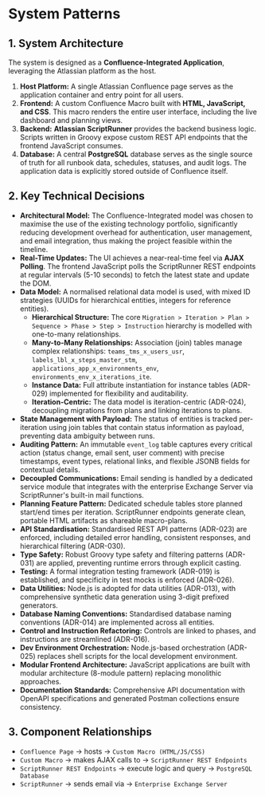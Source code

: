 # System Patterns

## 1. System Architecture

The system is designed as a **Confluence-Integrated Application**, leveraging the Atlassian platform as the host.
1.  **Host Platform:** A single Atlassian Confluence page serves as the application container and entry point for all users.
2.  **Frontend:** A custom Confluence Macro built with **HTML, JavaScript, and CSS**. This macro renders the entire user interface, including the live dashboard and planning views.
3.  **Backend:** **Atlassian ScriptRunner** provides the backend business logic. Scripts written in Groovy expose custom REST API endpoints that the frontend JavaScript consumes.
4.  **Database:** A central **PostgreSQL** database serves as the single source of truth for all runbook data, schedules, statuses, and audit logs. The application data is explicitly stored outside of Confluence itself.

## 2. Key Technical Decisions

*   **Architectural Model:** The Confluence-Integrated model was chosen to maximise the use of the existing technology portfolio, significantly reducing development overhead for authentication, user management, and email integration, thus making the project feasible within the timeline.
*   **Real-Time Updates:** The UI achieves a near-real-time feel via **AJAX Polling**. The frontend JavaScript polls the ScriptRunner REST endpoints at regular intervals (5-10 seconds) to fetch the latest state and update the DOM.
*   **Data Model:** A normalised relational data model is used, with mixed ID strategies (UUIDs for hierarchical entities, integers for reference entities).
    *   **Hierarchical Structure:** The core `Migration > Iteration > Plan > Sequence > Phase > Step > Instruction` hierarchy is modelled with one-to-many relationships.
    *   **Many-to-Many Relationships:** Association (join) tables manage complex relationships: `teams_tms_x_users_usr`, `labels_lbl_x_steps_master_stm`, `applications_app_x_environments_env`, `environments_env_x_iterations_ite`.
    *   **Instance Data:** Full attribute instantiation for instance tables (ADR-029) implemented for flexibility and auditability.
    *   **Iteration-Centric:** The data model is iteration-centric (ADR-024), decoupling migrations from plans and linking iterations to plans.
*   **State Management with Payload:** The status of entities is tracked per-iteration using join tables that contain status information as payload, preventing data ambiguity between runs.
*   **Auditing Pattern:** An immutable `event_log` table captures every critical action (status change, email sent, user comment) with precise timestamps, event types, relational links, and flexible JSONB fields for contextual details.
*   **Decoupled Communications:** Email sending is handled by a dedicated service module that integrates with the enterprise Exchange Server via ScriptRunner's built-in mail functions.
*   **Planning Feature Pattern:** Dedicated schedule tables store planned start/end times per iteration. ScriptRunner endpoints generate clean, portable HTML artifacts as shareable macro-plans.
*   **API Standardisation:** Standardised REST API patterns (ADR-023) are enforced, including detailed error handling, consistent responses, and hierarchical filtering (ADR-030).
*   **Type Safety:** Robust Groovy type safety and filtering patterns (ADR-031) are applied, preventing runtime errors through explicit casting.
*   **Testing:** A formal integration testing framework (ADR-019) is established, and specificity in test mocks is enforced (ADR-026).
*   **Data Utilities:** Node.js is adopted for data utilities (ADR-013), with comprehensive synthetic data generation using 3-digit prefixed generators.
*   **Database Naming Conventions:** Standardised database naming conventions (ADR-014) are implemented across all entities.
*   **Control and Instruction Refactoring:** Controls are linked to phases, and instructions are streamlined (ADR-016).
*   **Dev Environment Orchestration:** Node.js-based orchestration (ADR-025) replaces shell scripts for the local development environment.
*   **Modular Frontend Architecture:** JavaScript applications are built with modular architecture (8-module pattern) replacing monolithic approaches.
*   **Documentation Standards:** Comprehensive API documentation with OpenAPI specifications and generated Postman collections ensure consistency.

## 3. Component Relationships

*   `Confluence Page` -> hosts -> `Custom Macro (HTML/JS/CSS)`
*   `Custom Macro` -> makes AJAX calls to -> `ScriptRunner REST Endpoints`
*   `ScriptRunner REST Endpoints` -> execute logic and query -> `PostgreSQL Database`
*   `ScriptRunner` -> sends email via -> `Enterprise Exchange Server`
